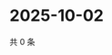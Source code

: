 # 2025-10-02

共 0 条

<!-- BEGIN ZHIHUVIDEO -->
<!-- 最后更新时间 Thu Oct 02 2025 15:10:43 GMT+0800 (China Standard Time) -->

<!-- END ZHIHUVIDEO -->
